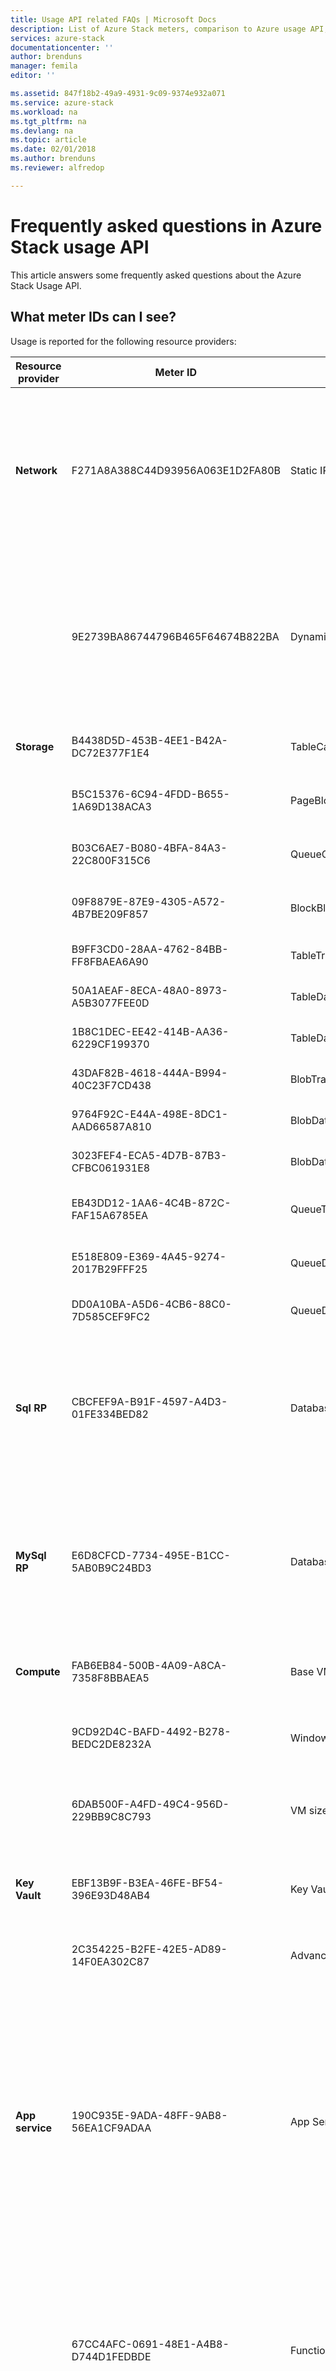 ```yaml
---
title: Usage API related FAQs | Microsoft Docs
description: List of Azure Stack meters, comparison to Azure usage API, Usage Time and Reported Time, error codes.
services: azure-stack
documentationcenter: ''
author: brenduns
manager: femila
editor: ''

ms.assetid: 847f18b2-49a9-4931-9c09-9374e932a071
ms.service: azure-stack
ms.workload: na
ms.tgt_pltfrm: na
ms.devlang: na
ms.topic: article
ms.date: 02/01/2018
ms.author: brenduns
ms.reviewer: alfredop

---
```

# Frequently asked questions in Azure Stack usage API
This article answers some frequently asked questions about the Azure Stack Usage API.

## What meter IDs can I see?
Usage is reported for the following resource providers:

| **Resource provider** | **Meter ID** | **Meter name** | **Unit** | **Additional information** |
| --- | --- | --- | --- | --- |
| **Network** |F271A8A388C44D93956A063E1D2FA80B |Static IP Address Usage |IP addresses| Count of IP addresses used. If you call the usage API with a daily granularity, the meter returns IP address multiplied by the number of hours. |
| |9E2739BA86744796B465F64674B822BA |Dynamic IP Address Usage |IP addresses| Count of IP addresses used. If you call the usage API with a daily granularity, the meter returns IP address multiplied by the number of hours. |
| **Storage** |B4438D5D-453B-4EE1-B42A-DC72E377F1E4 |TableCapacity |GB\*hours |Total capacity consumed by tables. |
| |B5C15376-6C94-4FDD-B655-1A69D138ACA3 |PageBlobCapacity |GB\*hours |Total capacity consumed by page blobs. |
| |B03C6AE7-B080-4BFA-84A3-22C800F315C6 |QueueCapacity |GB\*hours |Total capacity consumed by queue. |
| |09F8879E-87E9-4305-A572-4B7BE209F857 |BlockBlobCapacity |GB\*hours |Total capacity consumed by block blobs. |
| |B9FF3CD0-28AA-4762-84BB-FF8FBAEA6A90 |TableTransactions |Request count in 10,000's |Table service requests (in 10,000s). |
| |50A1AEAF-8ECA-48A0-8973-A5B3077FEE0D |TableDataTransIn |Ingress data in GB |Table service data ingress in GB. |
| |1B8C1DEC-EE42-414B-AA36-6229CF199370 |TableDataTransOut |Egress in GB |Table service data egress in GB |
| |43DAF82B-4618-444A-B994-40C23F7CD438 |BlobTransactions |Requests count in 10,000's |Blob service requests (in 10,000s). |
| |9764F92C-E44A-498E-8DC1-AAD66587A810 |BlobDataTransIn |Ingress data in GB |Blob service data ingress in GB. |
| |3023FEF4-ECA5-4D7B-87B3-CFBC061931E8 |BlobDataTransOut |Egress in GB |Blob service data egress in GB. |
| |EB43DD12-1AA6-4C4B-872C-FAF15A6785EA |QueueTransactions |Requests count in 10,000's |Queue service requests (in 10,000s). |
| |E518E809-E369-4A45-9274-2017B29FFF25 |QueueDataTransIn |Ingress data in GB |Queue service data ingress in GB. |
| |DD0A10BA-A5D6-4CB6-88C0-7D585CEF9FC2 |QueueDataTransOut |Egress in GB |Queue service data egress in GB |
| **Sql RP**            | CBCFEF9A-B91F-4597-A4D3-01FE334BED82 | DatabaseSizeHourSqlMeter   | MB\*hours   | Total DB capacity at creation. If you call the usage API with a daily granularity, the meter returns MB multiplied by the number of hours. |
| **MySql RP**          | E6D8CFCD-7734-495E-B1CC-5AB0B9C24BD3 | DatabaseSizeHourMySqlMeter | MB\*hours    | Total DB capacity at creation. If you call the usage API with a daily granularity, the meter returns MB multiplied by the number of hours. |
| **Compute** |FAB6EB84-500B-4A09-A8CA-7358F8BBAEA5 |Base VM Size Hours |Virtual core hours | Number of virtual cores multiplied by the hours the VM ran. |
| |9CD92D4C-BAFD-4492-B278-BEDC2DE8232A |Windows VM Size Hours |Virtual core hours | Number of virtual cores multiplied by hours the VM ran. |
| |6DAB500F-A4FD-49C4-956D-229BB9C8C793 |VM size hours |VM hours |Captures both Base and Windows VM. Does not adjust for cores. |
| **Key Vault** |EBF13B9F-B3EA-46FE-BF54-396E93D48AB4 |Key Vault transactions | Request count in 10,000's| Number of REST API requests received by Key Vault data plane. |
| |2C354225-B2FE-42E5-AD89-14F0EA302C87 |Advanced keys transactions | 10K transactions| 	RSA 3K/4K, ECC key transactions. (preview). |
| **App service** | 190C935E-9ADA-48FF-9AB8-56EA1CF9ADAA | App Service | Virtual core hours | Number of virtual cores used to run app service. Note: Microsoft uses this meter to charge the App Service on Azure Stack. Cloud Service Providers can use the other App Service meters (below) to calculate usage for their tenants. |
|  | 67CC4AFC-0691-48E1-A4B8-D744D1FEDBDE | Functions Requests | 10 Requests | Total number of requested executions (per 10 executions). Executions are counted each time a function runs in response to an event, or is triggered by a binding. |
|  | D1D04836-075C-4F27-BF65-0A1130EC60ED | Functions - Compute | GB-s | Resource consumption measured in gigabyte seconds (GB/s). **Observed resource consumption** is calculated by multiplying average memory size in GB by the time in milliseconds it takes to execute the function. Memory used by a function is measured by rounding up to the nearest 128 MB, up to the maximum memory size of 1,536 MB, with execution time calculated by rounding up to the nearest 1 ms. The minimum execution time and memory for a single function execution is 100 ms and 128 mb respectively. |
|  | 957E9F36-2C14-45A1-B6A1-1723EF71A01D | Shared App Service Hours | 1 hour | Per hour usage of shard App Service Plan. Plans are metered on a per App basis. |
|  | 539CDEC7-B4F5-49F6-AAC4-1F15CFF0EDA9 | Free App Service Hours | 1 hour | Per hour usage of free App Service Plan. Plans are metered on a per App basis. |
|  | 88039D51-A206-3A89-E9DE-C5117E2D10A6 | Small Standard App Service Hours | 1 hour | Calculated based on size and number of instances. |
|  | 83A2A13E-4788-78DD-5D55-2831B68ED825 | Medium Standard App Service Hours | 1 hour | Calculated based on size and number of instances. |
|  | 1083B9DB-E9BB-24BE-A5E9-D6FDD0DDEFE6 | Large Standard App Service Hours | 1 hour | Calculated based on size and number of instances. |
|  | *Custom Worker Tiers* | Custom Worker Tiers | Hours | Deterministic meter ID is created based on SKU and custom worker tier name. This meter ID is unique for each custom worker tier. |
|  | 264ACB47-AD38-47F8-ADD3-47F01DC4F473 | SNI SSL | Per SNI SSL Binding | App Service supports two types of SSL connections: Server Name Indication (SNI) SSL Connections and IP Address SSL Connections. SNI-based SSL works on modern browsers while IP-based SSL works on all browsers. |
|  | 60B42D72-DC1C-472C-9895-6C516277EDB4 | IP SSL | Per IP Based SSL Binding | App Service supports two types of SSL connections: Server Name Indication (SNI) SSL Connections and IP Address SSL Connections. SNI-based SSL works on modern browsers while IP-based SSL works on all browsers. |
|  | 73215A6C-FA54-4284-B9C1-7E8EC871CC5B | Web Process |  | Calculated per active site per hour. |
|  | 5887D39B-0253-4E12-83C7-03E1A93DFFD9 | External Egress Bandwidth | GB | Total incoming request response bytes + total outgoing request bytes + total incoming FTP request response bytes + total incoming web deploy request response bytes. |

## How do the Azure Stack usage APIs compare to the [Azure usage API](https://msdn.microsoft.com/library/azure/1ea5b323-54bb-423d-916f-190de96c6a3c) (currently in public preview)?
* The Tenant Usage API is consistent with the Azure API, with one
  exception: the *showDetails* flag currently is not supported in
  Azure Stack.
* The Provider Usage API applies only to Azure Stack.
* Currently, the [RateCard
  API](https://msdn.microsoft.com/en-us/library/azure/mt219004.aspx)
  that is available in Azure is not available in Azure Stack.

## What is the difference between usage time and reported time?
Usage data reports have two main time values:

* **Reported Time**. The time when the usage event entered the usage
  system
* **Usage Time**. The time when the Azure Stack resource was consumed

You might see a discrepancy in values for Usage Time and Reported Time
for a specific usage event. The delay can be as long as multiple hours
in any environment.

Currently, you can query only by *Reported Time*.

## What do these usage API error codes mean?
| **HTTP status code** | **Error code** | **Description** |
| --- | --- | --- |
| 400/Bad Request |*NoApiVersion* |The *api-version* query parameter is missing. |
| 400/Bad Request |*InvalidProperty* |A property is missing or has an invalid value. The message in the error code in the response body identifies the missing property. |
| 400/Bad Request |*RequestEndTimeIsInFuture* |The value for *ReportedEndTime* is in the future. Values in the future are not allowed for this argument. |
| 400/Bad Request |*SubscriberIdIsNotDirectTenant* |A provider API call has used a subscription ID that is not a valid tenant of the caller. |
| 400/Bad Request |*SubscriptionIdMissingInRequest* |The subscription ID of the caller is missing. |
| 400/Bad Request |*InvalidAggregationGranularity* |An invalid aggregation granularity was requested. Valid values are daily and hourly. |
| 503 |*ServiceUnavailable* |A retryable error occurred because the service is busy or the call is being throttled. |

## Next Steps
[Customer billing and chargeback in Azure Stack](azure-stack-billing-and-chargeback.md)

[Provider Resource Usage API](azure-stack-provider-resource-api.md)

[Tenant Resource Usage API](azure-stack-tenant-resource-usage-api.md)
